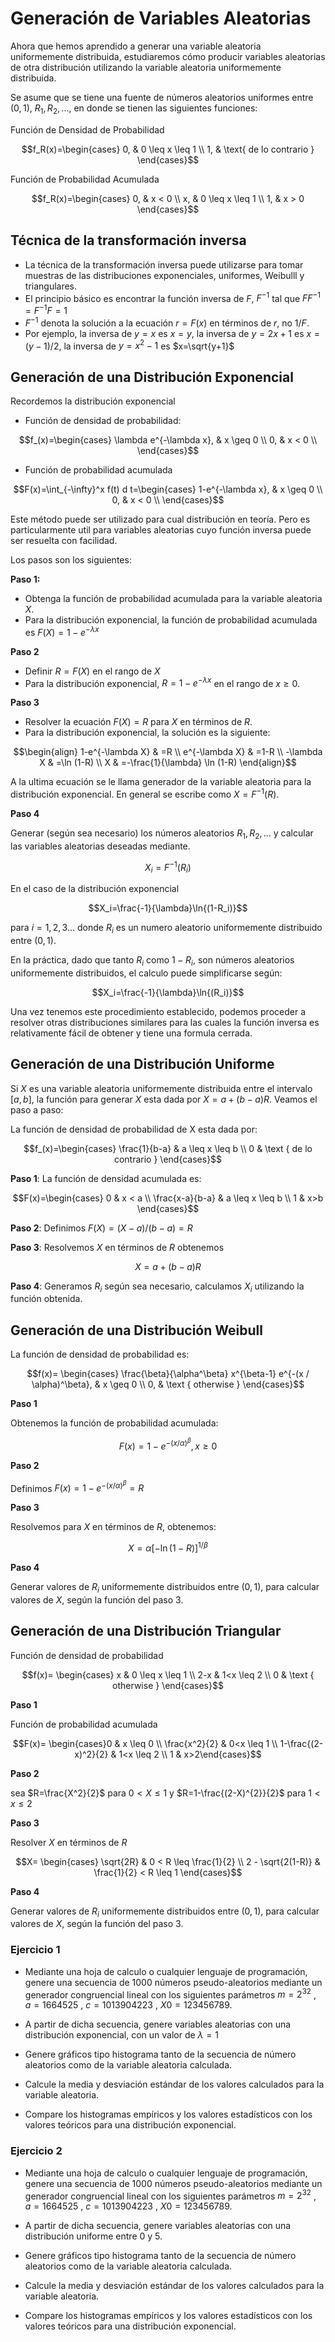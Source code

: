 # Generación de Variables Aleatorias

Ahora que hemos aprendido a generar una variable aleatoria uniformemente distribuida, estudiaremos cómo producir variables aleatorias de otra distribución utilizando la variable aleatoria uniformemente distribuida.

Se asume que se tiene una fuente de números aleatorios uniformes entre $(0,1)$, $R_1, R_2, ...$, en donde se tienen las siguientes funciones:

Función de Densidad de Probabilidad

$$f_R(x)=\begin{cases}
0, & 0 \leq x \leq 1  \\
1, & \text{ de lo contrario } 
\end{cases}$$

Función de Probabilidad Acumulada

$$f_R(x)=\begin{cases}
0, & x < 0  \\
x, & 0 \leq x \leq 1  \\ 
1, & x > 0 
\end{cases}$$

## Técnica de la transformación inversa

- La técnica de la transformación inversa puede utilizarse para tomar muestras de las distribuciones exponenciales, uniformes, Weibulll y triangulares.
- El principio básico es encontrar la función inversa de $F$, $F^{-1}$ tal que $FF^{-1}=F^{-1}F=1$
- $F^{-1}$ denota la solución a la ecuación $r=F(x)$ en términos de $r$, no $1/F$. 
- Por ejemplo, la inversa de $y=x$ es $x=y$, la inversa de $y=2x+1$ es $x=(y-1)/2$, la inversa de $y=x^{2}-1$ es $x=\sqrt{y+1}$

## Generación de una Distribución Exponencial

Recordemos la distribución exponencial

- Función de densidad de probabilidad:

$$f_(x)=\begin{cases}
\lambda e^{-\lambda x}, & x \geq 0  \\
0, & x < 0  \\ 
\end{cases}$$


- Función de probabilidad acumulada

$$F(x)=\int_{-\infty}^x f(t) d t=\begin{cases}
1-e^{-\lambda x}, & x \geq 0  \\
0, & x < 0  \\ 
\end{cases}$$

Este método puede ser utilizado para cual distribución en teoría. Pero es particularmente util para variables aleatorias cuyo función inversa puede ser resuelta con facilidad.

Los pasos son los siguientes:

**Paso 1:**

- Obtenga la función de probabilidad acumulada para la variable aleatoria $X$.
- Para la distribución exponencial, la función de probabilidad acumulada es $F(X)=1-e^{-\lambda x}$

**Paso 2**

- Definir $R=F(X)$ en el rango de $X$
- Para la distribución exponencial, $R=1-e^{-\lambda x}$ en el rango de $x \geqslant 0$.

**Paso 3**

- Resolver la ecuación $F(X) = R$ para $X$ en términos de $R$.
- Para la distribución exponencial, la solución es la siguiente:
  
$$\begin{align} 
1-e^{-\lambda X} & =R \\ 
e^{-\lambda X} & =1-R \\
-\lambda X & =\ln (1-R) \\
X & =-\frac{1}{\lambda} \ln (1-R)
\end{align}$$

  A la ultima ecuación se le llama generador de la variable aleatoria para la distribución exponencial. En general se escribe como $X=F^{-1}(R)$.

**Paso 4**

Generar (según sea necesario) los números aleatorios $R_1, R_2, ...$ y calcular las variables aleatorias deseadas mediante.

$$X_i=F^{-1}(R_i)$$

En el caso de la distribución exponencial

$$X_i=\frac{-1}{\lambda}\ln{(1-R_i)}$$

para $i=1,2,3...$ donde $R_i$ es un numero aleatorio uniformemente distribuido entre $(0,1)$.

En la práctica, dado que tanto $R_i$ como $1-R_i$, son números aleatorios uniformemente distribuidos, el calculo puede simplificarse según:

$$X_i=\frac{-1}{\lambda}\ln{(R_i)}$$

Una vez tenemos este procedimiento establecido, podemos proceder a resolver otras distribuciones similares para las cuales la función inversa es relativamente fácil de obtener y tiene una formula cerrada.

## Generación de una Distribución Uniforme

Si $X$ es una variable aleatoria uniformemente distribuida entre el intervalo $[a,b]$, la función para generar $X$ esta dada por $X = a + (b-a)R$. Veamos el paso a paso:

La función de densidad de probabilidad de X esta dada por:

$$f_(x)=\begin{cases}
\frac{1}{b-a} & a \leq x \leq b \\
0 & \text { de lo contrario }
\end{cases}$$

**Paso 1**: La función de densidad acumulada es:

$$F(x)=\begin{cases}
0 & x < a \\
\frac{x-a}{b-a} & a \leq x \leq b \\
1 & x>b
\end{cases}$$ 

**Paso 2**: Definimos $F(X)=(X-a)/(b-a)=R$

**Paso 3**: Resolvemos $X$ en términos de $R$ obtenemos

$$X=a+(b-a)R$$

**Paso 4**: Generamos $R_i$ según sea necesario, calculamos $X_i$ utilizando la función obtenida.

## Generación de una Distribución Weibull

La función de densidad de probabilidad es:

$$f(x)= \begin{cases}
\frac{\beta}{\alpha^\beta} x^{\beta-1} e^{-(x / \alpha)^\beta}, & x \geq 0 \\ 
0, & \text { otherwise }
\end{cases}$$

**Paso 1** 

Obtenemos la función de probabilidad acumulada:

$$F(x)=1-e^{-(x / \alpha)^\beta}, x \geqslant 0$$

**Paso 2**

Definimos $F(x)=1-e^{-(x / \alpha)^\beta} = R$

**Paso 3**

Resolvemos para $X$ en términos de $R$, obtenemos:

$$X=\alpha[-\ln (1-R)]^{1 / \beta}$$

**Paso 4**

Generar valores de $R_i$ uniformemente distribuidos entre $(0,1)$, para calcular valores de $X$, según la función del paso 3.

## Generación de una Distribución Triangular

Función de densidad de probabilidad

$$f(x)= \begin{cases}
x & 0 \leq x \leq 1 \\
2-x & 1<x \leq 2 \\ 0 & \text { otherwise }
\end{cases}$$

**Paso 1**

Función de probabilidad acumulada

$$F(x)= \begin{cases}0 & x \leq 0 \\ \frac{x^2}{2} & 0<x \leq 1 \\ 1-\frac{(2-x)^2}{2} & 1<x \leq 2 \\ 1 & x>2\end{cases}$$

**Paso 2**

sea $R=\frac{X^2}{2}$ para $0<X \leq 1$ y $R=1-\frac{(2-X)^{2}}{2}$ para $1< x\leq 2$

**Paso 3**

Resolver $X$ en términos de $R$

$$X= \begin{cases} \sqrt{2R} & 0 < R \leq \frac{1}{2} \\ 2 - \sqrt{2(1-R)} & \frac{1}{2} < R \leq 1 \end{cases}$$

**Paso 4**

Generar valores de $R_i$ uniformemente distribuidos entre $(0,1)$, para calcular valores de $X$, según la función del paso 3.

### Ejercicio 1

- Mediante una hoja de calculo o cualquier lenguaje de programación, genere una secuencia de 1000 números pseudo-aleatorios mediante un generador congruencial lineal con los siguientes parámetros $m = 2^{32}$ , $a = 1664525$ , $c = 1013904223$ , $X0 = 123456789$.

- A partir de dicha secuencia, genere variables aleatorias con una distribución exponencial, con un valor de $\lambda=1$
- Genere gráficos tipo histograma tanto de la secuencia de número aleatorios como de la variable aleatoria calculada.
- Calcule la media y desviación estándar de los valores calculados para la variable aleatoria.
- Compare los histogramas empíricos y los valores estadísticos con los valores teóricos para una distribución exponencial.


### Ejercicio 2

- Mediante una hoja de calculo o cualquier lenguaje de programación, genere una secuencia de 1000 números pseudo-aleatorios mediante un generador congruencial lineal con los siguientes parámetros $m = 2^{32}$ , $a = 1664525$ , $c = 1013904223$ , $X0 = 123456789$.

- A partir de dicha secuencia, genere variables aleatorias con una distribución uniforme entre 0 y 5.
- Genere gráficos tipo histograma tanto de la secuencia de número aleatorios como de la variable aleatoria calculada.
- Calcule la media y desviación estándar de los valores calculados para la variable aleatoria.
- Compare los histogramas empíricos y los valores estadísticos con los valores teóricos para una distribución exponencial.
